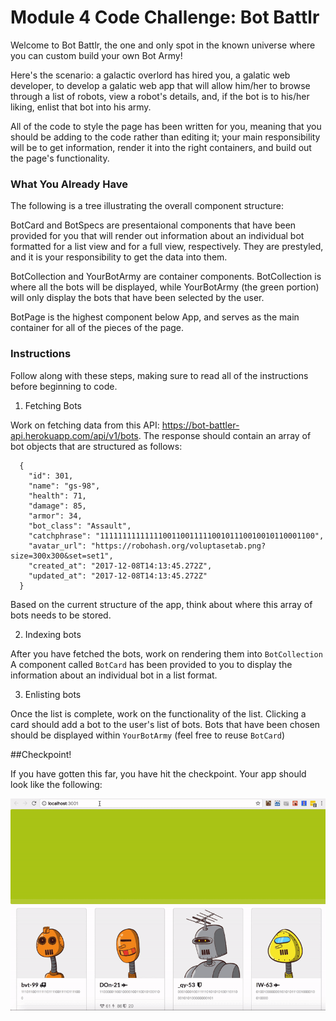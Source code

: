# Module 4 Code Challenge: Bot Battlr

Welcome to Bot Battlr, the one and only spot in the known universe where you can custom build your own Bot Army!

Here's the scenario: a galactic overlord has hired you, a galatic web developer, to develop a galatic web app that will allow him/her to browse through a list of robots, view a robot's details, and, if the bot is to his/her liking, enlist that bot into his army.

All of the code to style the page has been written for you, meaning that you should be adding to the code rather than editing it; your main responsibility will be to get information, render it into the right containers, and build out the page's functionality.


### What You Already Have
The following is a tree illustrating the overall component structure:



BotCard and BotSpecs are presentaional components that have been provided for you that will render out information about an individual bot formatted for a list view and for a full view, respectively. They are prestyled, and it is your responsibility to get the data into them.

BotCollection and YourBotArmy are container components. BotCollection is where all the bots will be displayed, while YourBotArmy (the green portion) will only display the bots that have been selected by the user. 

BotPage is the highest component below App, and serves as the main container for all of the pieces of the page. 


### Instructions
Follow along with these steps, making sure to read all of the instructions before beginning to code.

1.  Fetching Bots

 Work on fetching data from this API: https://bot-battler-api.herokuapp.com/api/v1/bots. The response should contain an array of bot objects that are structured as follows:
  ```
    {
      "id": 301,
      "name": "gs-98",
      "health": 71,
      "damage": 85,
      "armor": 34,
      "bot_class": "Assault",
      "catchphrase": "111111111111110011001111100101110010010110001100",
      "avatar_url": "https://robohash.org/voluptasetab.png?size=300x300&set=set1",
      "created_at": "2017-12-08T14:13:45.272Z",
      "updated_at": "2017-12-08T14:13:45.272Z"
    }
  ```
   Based on the current structure of the app, think about where this array of bots needs to be stored.

2.  Indexing bots

  After you have fetched the bots, work on rendering them into `BotCollection` A component called `BotCard` has been provided to you to display the information about an individual bot in a list format.

3.  Enlisting bots

 Once the list is complete, work on the functionality of the list. Clicking a card should add a bot to the user's list of bots. Bots that have been chosen should be displayed within `YourBotArmy` (feel free to reuse `BotCard`)

##Checkpoint!

If you have gotten this far, you have hit the checkpoint. Your app should look like the following:

![alt text][checkpoint]

[checkpoint]: ./public/checkpoint_demo.gif "Checkpoint demo"
